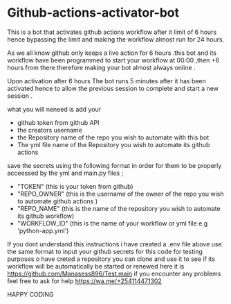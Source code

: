 # Github-actions-activator-bot
This is a bot that activates github actions workflow after it limit of 6 hours hence bypassing the limit and making the workflow almost run for 24 hours.
 
As we all know github only keeps a live action for 6 hours .this bot and its workflow have been programmed to start your workflow at 00:00 ,then +6 hours from there therefore making your bot almost always online .

Upon activation after 6 hours The bot runs 5 minutes after it has been activated hence to allow the previous session to complete and start a new session .
       
 what you will neneed is add your 
 
  + github token from github API
  + the creators username 
  + the Repository name of the repo you wish to automate with this bot
  + The yml file name of the Repository you wish to automate its github actions

save the secrets using the following format in order for them to be properly acceessed by the yml and main.py files ;

   + "TOKEN" (this is your token from github)
   + "REPO_OWNER" (this is the username of the owner of the repo you wish to automate github actions )
   + "REPO_NAME" (this is the name of the repository you wish to automate its github workflow)
   + "WORKFLOW_ID" (this is the name of your workflow or yml file e.g 'python-app.yml')

   If you dont understand this instructions i have created a .env file above use the same format to input your github secrets for this code 
   for testing purposes o have creted a repository you can clone and use it to see if its workflow will be automatically be started or renewed here it is https://github.com/Manasess896/Test.main
   if you encounter any problems feel free to ask for help https://wa.me/+254114471302
   
   HAPPY CODING
     
